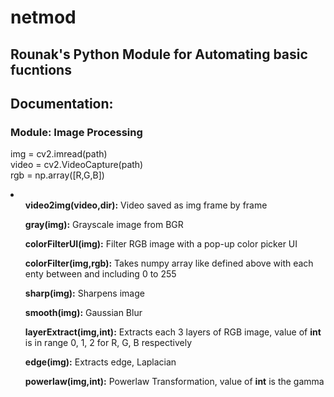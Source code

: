 # netmod
## Rounak's Python Module for Automating basic fucntions

## Documentation:

### Module: Image Processing </br>

  img = cv2.imread(path) </br>
  video = cv2.VideoCapture(path) </br>
  rgb = np.array([R,G,B]) </br>
  
  <li>
  <ul><b>video2img(video,dir):</b> Video saved as img frame by frame </br></ul>
  
  <ul><b>gray(img):</b> Grayscale image from BGR </br></ul>
  
  <ul><b>colorFilterUI(img):</b> Filter RGB image with a pop-up color picker UI </br></ul>
  
  <ul><b>colorFilter(img,rgb):</b> Takes numpy array like defined above with each enty between and including 0 to 255 </br></ul>
  
  <ul><b>sharp(img):</b> Sharpens image </br></ul>
  
  <ul><b>smooth(img):</b> Gaussian Blur </br></ul>
  
  <ul><b>layerExtract(img,int):</b> Extracts each 3 layers of RGB image, value of <b>int</b> is in range 0, 1, 2 for R, G, B respectively </br></ul>
  
  <ul><b>edge(img):</b> Extracts edge, Laplacian </br></ul>
  
  <ul><b>powerlaw(img,int):</b> Powerlaw Transformation, value of <b>int</b> is the gamma </br>   </ul>
  </li>
  
  
  




